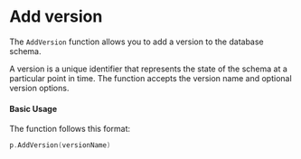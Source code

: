 # Add version

The `AddVersion` function allows you to add a version to the database schema. 

A version is a unique identifier that represents the state of the schema at a particular point in time. The function accepts the version name and optional version options.

#### Basic Usage

The function follows this format:

```go
p.AddVersion(versionName)
```

